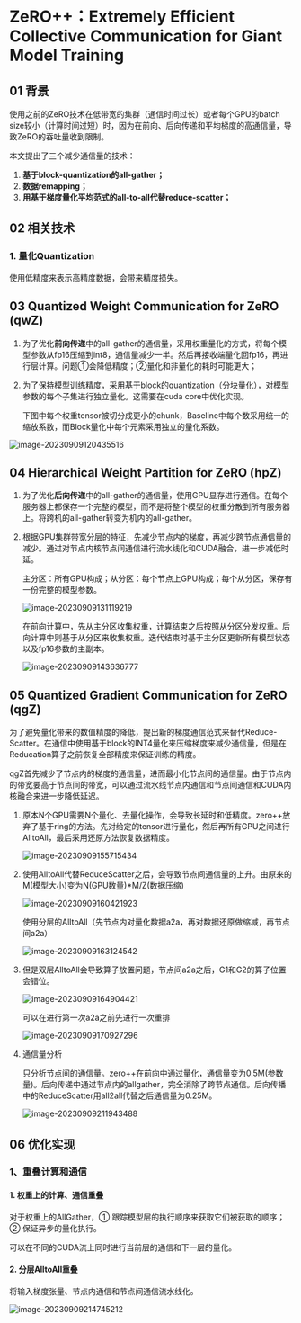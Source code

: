 # ZeRO++：Extremely Efficient Collective Communication for Giant Model Training

## 01 背景

使用之前的ZeRO技术在低带宽的集群（通信时间过长）或者每个GPU的batch size较小（计算时间过短）时，因为在前向、后向传递和平均梯度的高通信量，导致ZeRO的吞吐量收到限制。

本文提出了三个减少通信量的技术：

1. **基于block-quantization的all-gather；**
2. **数据remapping；**
3. **用基于梯度量化平均范式的all-to-all代替reduce-scatter；**

## 02 相关技术

### 1. 量化Quantization

使用低精度来表示高精度数据，会带来精度损失。

## 03 Quantized Weight Communication for ZeRO (qwZ)

1. 为了优化**前向传递**中的all-gather的通信量，采用权重量化的方式，将每个模型参数从fp16压缩到int8，通信量减少一半。然后再接收端量化回fp16，再进行层计算。问题①会降低精度；②量化和非量化的耗时可能更大；

2. 为了保持模型训练精度，采用基于block的quantization（分块量化），对模型参数的每个子集进行独立量化。这需要在cuda core中优化实现。

   下图中每个权重tensor被切分成更小的chunk，Baseline中每个数采用统一的缩放系数，而Block量化中每个元素采用独立的量化系数。

![image-20230909120435516](img/ZeRO++/image-20230909120435516.png)



## 04 Hierarchical Weight Partition for ZeRO (hpZ)

1. 为了优化**后向传递**中的all-gather的通信量，使用GPU显存进行通信。在每个服务器上都保存一个完整的模型，而不是将整个模型的权重分散到所有服务器上。将跨机的all-gather转变为机内的all-gather。

2. 根据GPU集群带宽分层的特征，先减少节点内的梯度，再减少跨节点通信量的减少。通过对节点内核节点间通信进行流水线化和CUDA融合，进一步减低时延。

   主分区：所有GPU构成；从分区：每个节点上GPU构成；每个从分区，保存有一份完整的模型参数。

   ![image-20230909131119219](img/ZeRO++/image-20230909131119219.png)

   在前向计算中，先从主分区收集权重，计算结束之后按照从分区分发权重。后向计算中则基于从分区来收集权重。迭代结束时基于主分区更新所有模型状态以及fp16参数的主副本。

   ![image-20230909143636777](img/ZeRO++/image-20230909143636777.png)

## 05 Quantized Gradient Communication for ZeRO (qgZ)

为了避免量化带来的数值精度的降低，提出新的梯度通信范式来替代Reduce-Scatter。在通信中使用基于block的INT4量化来压缩梯度来减少通信量，但是在Reducation算子之前恢复全部精度来保证训练的精度。

qgZ首先减少了节点内的梯度的通信量，进而最小化节点间的通信量。由于节点内的带宽要高于节点间的带宽，可以通过流水线节点内通信和节点间通信和CUDA内核融合来进一步降低延迟。

1. 原本N个GPU需要N个量化、去量化操作，会导致长延时和低精度。zero++放弃了基于ring的方法。先对给定的tensor进行量化，然后再所有GPU之间进行AlltoAll，最后采用还原方法恢复数据精度。

   ![image-20230909155715434](img/ZeRO++/image-20230909155715434.png)

2. 使用AlltoAll代替ReduceScatter之后，会导致节点间通信量的上升。由原来的M(模型大小)变为N(GPU数量)*M/Z(数据压缩)

   ![image-20230909160421923](img/ZeRO++/image-20230909160421923.png)

   使用分层的AlltoAll（先节点内对量化数据a2a，再对数据还原做缩减，再节点间a2a）

   ![image-20230909163124542](img/ZeRO++/image-20230909163124542.png)

3. 但是双层AlltoAll会导致算子放置问题，节点间a2a之后，G1和G2的算子位置会错位。

   ![image-20230909164904421](img/ZeRO++/image-20230909164904421.png)

   可以在进行第一次a2a之前先进行一次重排

   ![image-20230909170927296](img/ZeRO++/image-20230909170927296.png)

4. 通信量分析

   只分析节点间的通信量。zero++在前向中通过量化，通信量变为0.5M(参数量)。后向传递中通过节点内的allgather，完全消除了跨节点通信。后向传播中的ReduceScatter用all2all代替之后通信量为0.25M。

   ![image-20230909211943488](img/ZeRO++/image-20230909211943488.png)

## 06 优化实现

### 1、重叠计算和通信

#### 1. 权重上的计算、通信重叠

对于权重上的AllGather，① 跟踪模型层的执行顺序来获取它们被获取的顺序；② 保证异步的量化执行。

可以在不同的CUDA流上同时进行当前层的通信和下一层的量化。

#### 2. 分层AlltoAll重叠

将输入梯度张量、节点内通信和节点间通信流水线化。

![image-20230909214745212](img/ZeRO++/image-20230909214745212-16942672663321.png)
